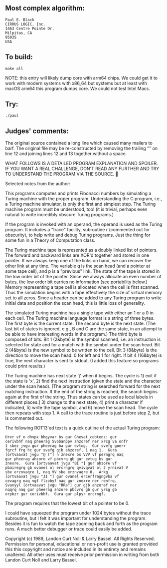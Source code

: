 ## Most complex algorithm:

	Paul E. Black
	CIRRUS LOGIC, Inc.
	1463 Centre Pointe Dr.
	Milpitas, CA 
	95035 
	USA

## To build:

	make all

NOTE: this entry will likely dump core with arm64 chips. We could get it to work
with modern systems with x86_64 but systems but at least with macOS arm64
this program dumps core. We could not test Intel Macs.

## Try:

	./paul


## Judges' comments:

The original source contained a long line which caused many
mailers to barf.  The original file may be re-constructed by
removing the trailing "\" on line 12 and joining lines 12 and
13 together without a space.

WHAT FOLLOWS IS A DETAILED PROGRAM EXPLANATION AND SPOILER.
IF YOU WANT A REAL CHALLENGE, DON'T READ ANY FURTHER AND TRY
TO UNDERSTAND THE PROGRAM VIA THE SOURCE.


Selected notes from the author:

This programs computes and prints Fibonacci numbers by
simulating a Turing machine with the proper program.
Understanding the C program, i.e., a Turing machine simulator,
is only the first and simplest step.  The Turing machine
program must be understood, too!  (it is trivial, perhaps even
natural to write incredibly obscure Turing programs.)

If the program is invoked with an operand, the operand is used
as the Turing program.  It includes a "trace" facility,
subroutine r (commented out for obscurity), to help write and
debug Turing programs.  Just the thing for some fun in a Theory
of Computation class.

The Turing machine tape is represented as a doubly linked list
of pointers.  The forward and backward links are XOR'd together
and stored in one pointer.  If we always keep one of the links
on hand, we can recover the other link at any time.  The
variable q is the scan head (and a pointer at some tape cell),
and p is a "previous" link.  The state of the tape is stored in
the low order bit of the pointer.  Since we always allocate an
even number of bytes, the low order bit carries no information
(see portability below.) Memory representing a tape cell is
allocated when the cell is first scanned.  Thus the simulation
begins with a tape effectively the size of virtual memory set
to all zeros.  Since a header can be added to any Turing
program to write initial data and position the scan head, this
is little loss of generality.

The simulated Turing machine has a single tape with either an 1
or a 0 in each cell.  The Turing machine language format is a
string of three bytes.  The first byte is the current state.
The second byte is the next state.  (The last bit of states is
ignored, e.g., B and C are the same state, in an attempt to be
able to have interesting words in the program.)  The third byte
is composed of bits.  Bit 1 (2&byte) is the symbol scanned,
i.e. an instruction is selected for state and for a match with
the symbol under the scan head.  Bit 2 (4&byte) is the new
symbol to be written to the cell.  Bit 3 (8&byte) is the
direction to move the scan head: 0 for left and 1 for right.
If bit 4 (16&byte) is true, the next character is sent to
stdout.  (I added this feature so programs could print
results.)

The Turing machine has next state 'j' when it begins.  The
cycle is 1) exit if the state is 'x', 2) find the next
instruction (given the state and the character under the scan
head).  [The program string is searched forward for the next
matching instruction.  If the end of the string is reached, the
search begins again at the first of the string.  Thus states
can be used as local labels in different places.]  3) change to
the next state, 4) print a character if indicated, 5) write the
tape symbol, and 6) move the scan head.  The cycle then repeats
with step 1.  A call to the trace routine is just before step
2, but is commented out.

The following ROT13'ed text is a quick outline of the actual
Turing program:

	Urer vf n dhvpx bhgyvar bs gur Ghevat cebtenz: gur
	cerivbhf naq pheerag Svobanppv ahzoref ner xrcg va onfr
	1 sbez jvgu gur pheerag ba gur evtug.  Gur svefg guerr
	fgrcf frg hc gur svefg gjb ahzoref, 1 naq 1.  Gura
	[ortvaavat jvgu "@ ("] n znexre bs VVV vf perngrq naq
	gur pheerag ahzore vf pbcvrq gb gur evtug bs gur
	znexre.  Gura [ortvaavat jvgu "BI "] gur ahzore vf
	pbairegrq gb ovanel ol ercrngrq qvivqvat ol 2 yrnivat V
	sbe erznvaqre 1, naq VV sbe erznvaqre 0.  Arkg
	[ortvaavat jvgu "JI "] gur ovanel ercerfragngvba vf
	cevagrq naq vgf flzobyf naq gur znexre ner renfrq.
	Svanyyl [ortvaavat jvgu "RRa"] gur gjb ahzoref ner
	nqqrq naq gur pheerag ahzore pbcvrq gb gur yrsg gb
	orpbzr gur cerivbhf.  Gura gur plpyr ercrngf.

The program requires that the lowest bit of a pointer to be 0.

I could have squeezed the program under 1024 bytes without the
trace subroutine, but I felt it was important for understanding
the program.  Besides it is fun to watch the tape zooming back
and forth as the program runs.  A much better debugger or trace
could easily be added.

Copyright (c) 1989, Landon Curt Noll & Larry Bassel.
All Rights Reserved.  Permission for personal, educational or non-profit use is
granted provided this this copyright and notice are included in its entirety
and remains unaltered.  All other uses must receive prior permission in writing
from both Landon Curt Noll and Larry Bassel.
